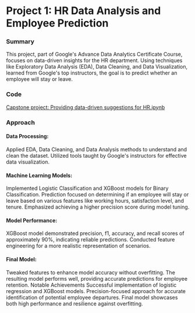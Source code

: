 # Project 1: HR Data Analysis and Employee Prediction

### Summary
This project, part of Google's Advance Data Analytics Certificate Course, focuses on data-driven insights for the HR department. Using techniques like Exploratory Data Analysis (EDA), Data Cleaning, and Data Visualization, learned from Google's top instructors, the goal is to predict whether an employee will stay or leave.

### Code 
[Capstone project: Providing data-driven suggestions for HR.ipynb](https://github.com/Ospeto/PortfolioProjects/blob/main/Capstone%20project%3A%20Providing%20data-driven%20suggestions%20for%20HR.ipynb)

### Approach

#### Data Processing:

Applied EDA, Data Cleaning, and Data Analysis methods to understand and clean the dataset.
Utilized tools taught by Google's instructors for effective data visualization.

#### Machine Learning Models:
Implemented Logistic Classification and XGBoost models for Binary Classification.
Prediction focused on determining if an employee will stay or leave based on various features like working hours, satisfaction level, and tenure.
Emphasized achieving a higher precision score during model tuning.

#### Model Performance:
XGBoost model demonstrated precision, f1, accuracy, and recall scores of approximately 90%, indicating reliable predictions.
Conducted feature engineering for a more realistic representation of scenarios.

#### Final Model:
Tweaked features to enhance model accuracy without overfitting.
The resulting model performs well, providing accurate predictions for employee retention.
Notable Achievements
Successful implementation of logistic regression and XGBoost models.
Precision-focused approach for accurate identification of potential employee departures.
Final model showcases both high performance and resilience against overfitting.

